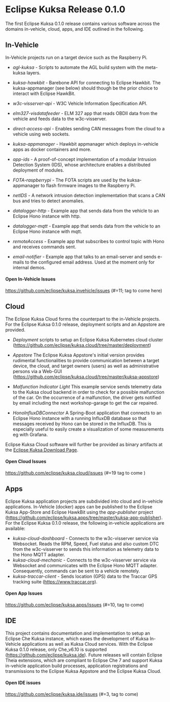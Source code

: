 <!---
The purposes of a Release Review are: to summarize the **accomplishments of the release**, to verify that the IP Policy has been followed and all approvals have been received, to highlight any **remaining quality and/or architectural issues**, and to verify that the project is continuing to operate according to the Principles and Purposes of Eclipse.

**CHECKLIST** https://wiki.eclipse.org/Development_Resources/HOWTO/Release_Reviews
--->

# Eclipse Kuksa Release 0.1.0

The first Eclipse Kuksa 0.1.0 release contains various software across the domains in-vehicle, cloud, apps, and IDE outlined in the following.

## In-Vehicle

In-Vehicle projects run on a target device such as the Raspberry Pi.

* *agl-kuksa* - Scripts to automate the AGL build system with the meta-kuksa layers.
* *kuksa-hawkbit* - Barebone API for connecting to Eclipse Hawkbit. The kuksa-appmanager (see below) should though be the prior choice to interact with Eclipse HawkBit.
* *w3c-visserver-api* - W3C Vehicle Information Specification API.
* *elm327-visdatafeeder* - ELM 327 app that reads OBDII data from the vehicle and feeds data to the w3c-visserver.
* *direct-access-api* - Enables sending CAN messages from the cloud to a vehicle using web sockets.
* *kuksa-appmanager* - Hawkbit appmanager which deploys in-vehicle apps as docker containers and more.
* *app-ids* - A proof-of-concept implementation of a modular Intrusion Detection System (IDS), whose architecture enables a distributed deployment of modules.
* *FOTA-raspberrypi* - The FOTA scripts are used by the kuksa-appmanager to flash firmware images to the Raspberry Pi.
* *netIDS* - A network intrusion detection implementation that scans a CAN bus and tries to detect anomalies.

* *datalogger-http* - Example app that sends data from the vehicle to an Eclipse Hono instance with http.
* *datalogger-mqtt* - Example app that sends data from the vehicle to an Eclipse Hono instance with mqtt.
* *remoteAccess* - Example app that subscribes to control topic with Hono and receives commands sent.
* *email-notifier* - Example app that talks to an email-server and sends e-mails to the configured email address. Used at the moment only for internal demos.

#### Open In-Vehicle Issues

https://github.com/eclipse/kuksa.invehicle/issues (#=11; tag to come here)

## Cloud

The Eclipse Kuksa Cloud forms the counterpart to the in-Vehicle projects. For the Eclipse Kuksa 0.1.0 release, deployment scripts and an Appstore are provided.

* *Deployment* scripts to setup an Eclipse Kuksa Kubernetes cloud cluster (https://github.com/eclipse/kuksa.cloud/tree/master/deployment)
* *Appstore* The Eclipse Kuksa Appstore's initial version provides rudimental functionalities to provide communication between a target device, the cloud, and target owners (users) as well as administrative persons via a Web-GUI (https://github.com/eclipse/kuksa.cloud/tree/master/kuksa-appstore)

* *Malfunction Indicator Light* This example service sends telemetry data to the Kuksa cloud backend in order to check for a possible malfunction of the car. On the occurrence of a malfunction, the driver gets notified by email including the next workshop-garage to get the car repaired.
* *HonoInfluxDBConnector* A Spring-Boot application that connects to an Eclipse Hono instance with a running InfluxDB database so that messages received by Hono can be stored in the InfluxDB. This is especially useful to easily create a visualization of some measurements eg with Grafana.

Eclipse Kuksa Cloud software will further be provided as binary artifacts at the [Eclipse Kuksa Download Page](https://projects.eclipse.org/projects/iot.kuksa/downloads).

#### Open Cloud Issues

https://github.com/eclipse/kuksa.cloud/issues (#=19 tag to come )

## Apps

Eclipse Kuksa application projects are subdivided into cloud and in-vehicle applications. In-Vehicle (docker) apps can be published to the Eclipse Kuksa App-Store and Eclipse HawkBit using the *app-publisher* project (https://github.com/eclipse/kuksa.apps/tree/master/kuksa-app-publisher).
For the Eclipse Kuksa 0.1.0 release, the following in-vehicle applications are available:

* *kuksa-cloud-dashboard* - Connects to the w3c-visserver service via Websocket. Reads the RPM, Speed, Fuel status and also custom DTC from the w3c-visserver to sends this information as telemetry data to the Hono MQTT adapter.
* *kuksa-cloud-mechanic* - Connects to the w3c-visserver service via Websocket and communicates with the Eclipse Hono MQTT adapter. Consequently, commands can be sent to a vehicle remotely. 
* *kuksa-traccar-client* - Sends location (GPS) data to the Traccar GPS tracking suite (https://www.traccar.org).

#### Open App Issues

https://github.com/eclipse/kuksa.apps/issues (#=10, tag to come)

## IDE

This project contains documentation and implementation to setup an Eclipse Che Kuksa instance, which eases the development of Kuksa In-Vehicle applications as well as Kuksa Cloud services. With the Eclipse Kuksa 0.1.0 release, only Che_v6.10 is supported (https://github.com/eclipse/kuksa.ide). 
Future releases will contain Eclipse Theia extensions, which are compliant to Eclipse Che 7 and support Kuksa in-vehicle application build processes, application registrations and transmissions to the Eclipse Kuksa Appstore and the Eclipse Kuksa Cloud.

#### Open IDE issues

https://github.com/eclipse/kuksa.ide/issues (#=3, tag to come)
